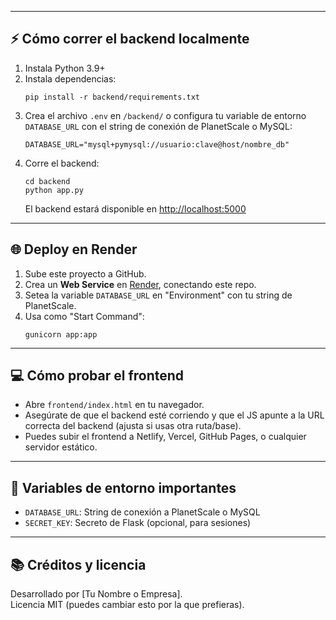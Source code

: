 
---

## ⚡ Cómo correr el backend localmente

1. Instala Python 3.9+
2. Instala dependencias:
    ```
    pip install -r backend/requirements.txt
    ```
3. Crea el archivo `.env` en `/backend/` o configura tu variable de entorno `DATABASE_URL` con el string de conexión de PlanetScale o MySQL:
    ```
    DATABASE_URL="mysql+pymysql://usuario:clave@host/nombre_db"
    ```
4. Corre el backend:
    ```
    cd backend
    python app.py
    ```
   El backend estará disponible en [http://localhost:5000](http://localhost:5000)

---

## 🌐 Deploy en Render

1. Sube este proyecto a GitHub.
2. Crea un **Web Service** en [Render](https://render.com/), conectando este repo.
3. Setea la variable `DATABASE_URL` en "Environment" con tu string de PlanetScale.
4. Usa como "Start Command":
    ```
    gunicorn app:app
    ```

---

## 💻 Cómo probar el frontend

- Abre `frontend/index.html` en tu navegador.
- Asegúrate de que el backend esté corriendo y que el JS apunte a la URL correcta del backend (ajusta si usas otra ruta/base).
- Puedes subir el frontend a Netlify, Vercel, GitHub Pages, o cualquier servidor estático.

---

## 📂 Variables de entorno importantes

- `DATABASE_URL`: String de conexión a PlanetScale o MySQL
- `SECRET_KEY`: Secreto de Flask (opcional, para sesiones)

---

## 📚 Créditos y licencia

Desarrollado por [Tu Nombre o Empresa].  
Licencia MIT (puedes cambiar esto por la que prefieras).
